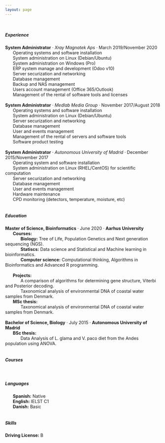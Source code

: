 ```yaml
---
layout: page
---
```


<style>
p {
    margin: 0;
}
div.a {
    text-indent: 25px;
}
div.b {
    text-indent: 50px;
}
</style>

<p>&nbsp;</p>

<h5>Experience</h5>

<b>System Administrator</b> · <i>Xray Magnatek Aps</i> · March 2019/November 2020<br>
<div class="a">
    <p>Operating systems and software installation</p>
    <p>System administration on Linux (Debian/Ubuntu)</p>
    <p>System administration on Windows (Pro)</p>
    <p>ERP system manage and development (Odoo v10)</p>
    <p>Server securization and networking</p>
    <p>Database management</p>
    <p>Backup and NAS management</p>
    <p>Users account management (Office 365/Outlook)</p>
    <p>Management of the rental of software tools and licenses</p>
</div>

<p>&nbsp;</p>

<b>System Administrator</b> · <i>Medlab Media Group</i> · November 2017/August 2018<br>
<div class="a">
    <p>Operating systems and software installation</p>
    <p>System administration on Linux (Debian/Ubuntu)</p>
    <p>Server securization and networking</p>
    <p>Database management</p>
    <p>User and events management</p>
    <p>Management of the rental of servers and software tools</p>
    <p>Software product testing</p>
</div>

<p>&nbsp;</p>

<b>System Administrator</b> · <i>Autonomous University of Madrid</i> · December 2015/November 2017<br>
<div class="a">
    <p>Operating system and software installation</p>
    <p>System administration on Linux (RHEL/CentOS) for scientific computation</p>
    <p>Server securization and networking</p>
    <p>Database management</p>
    <p>User and events management</p>
    <p>Hardware maintenance</p>
    <p>CPD monitoring (detectors, temperature, moisture, etc)</p>
</div>

<p>&nbsp;</p>

<h5>Education</h5>

<b>Master of Science, Bioinformatics</b> · June 2020 · <b>Aarhus University</b><br>
    <div class="a">
        <b>Courses:</b>
    </div>
    <div class="b">
	   <p><b>Biology:</b> Tree of Life, Population Genetics and Next generation sequencing (NGS).</p>
	   <p><b>Statiscs:</b> Data science and Statistical and Machine learning in bioinformatics.</p>
	   <p><b>Computer science:</b> Computational thinking, Algorithms in Bioinformatics and Advanced R programming.</p>
    </div>    
    <div class="a">
        <b>Projects:</b>
    </div>
    <div class="b">
	   <p>A comparison of algorithms for determining gene structure, Viterbi and Posterior decoding.</p>
	   <p>Taxonomical analysis of environmental DNA of coastal water samples from Denmark.</p>
    </div>
    <div class="a">
        <b>MSc thesis:</b>
    </div>
    <div class="b">
        <p>Taxonomical analysis of environmental DNA of coastal water samples from Denmark.</p>
    </div>

<p>&nbsp;</p>

<b>Bachelor of Science, Biology</b> · July 2015 · <b>Autonomous University of Madrid</b><br>
    <div class="a">
        <b>BSc thesis:</b>
    </div>
    <div class="b">
	    <p>Data Analysis of L. glama and V. paco diet from the Andes population using ANOVA.</p>
    </div>

<p>&nbsp;</p>

<h5>Courses</h5>

<p>&nbsp;</p>

<h5>Languages</h5>

<div class="a">
    <p><b>Spanish:</b> Native</p>
    <p><b>English:</b> IELST C1</p> 
    <p><b>Danish:</b> Basic</p>
</div>

<p>&nbsp;</p>

<h5>Skills</h5>

<b>Driving License:</b> B
